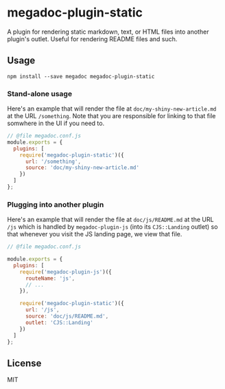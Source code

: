 # megadoc-plugin-static

A plugin for rendering static markdown, text, or HTML files into another
plugin's outlet. Useful for rendering README files and such.

## Usage

    npm install --save megadoc megadoc-plugin-static

### Stand-alone usage

Here's an example that will render the file at `doc/my-shiny-new-article.md` 
at the URL `/something`. Note that you are responsible for linking to that
file somwhere in the UI if you need to.

```javascript
// @file megadoc.conf.js
module.exports = {
  plugins: [
    require('megadoc-plugin-static')({
      url: '/something',
      source: 'doc/my-shiny-new-article.md'
    })
  ]
};
```

### Plugging into another plugin

Here's an example that will render the file at `doc/js/README.md` at the URL
`/js` which is handled by `megadoc-plugin-js` (into its `CJS::Landing` outlet)
so that whenever you visit the JS landing page, we view that file.

```javascript
// @file megadoc.conf.js

module.exports = {
  plugins: [
    require('megadoc-plugin-js')({
      routeName: 'js',
      // ...
    }),

    require('megadoc-plugin-static')({
      url: '/js',
      source: 'doc/js/README.md',
      outlet: 'CJS::Landing'
    })
  ]
};
```

## License

MIT